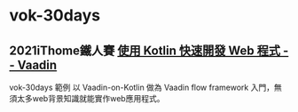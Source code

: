 # vok-30days 
## **2021iThome鐵人賽** [使用 Kotlin 快速開發 Web 程式 -- Vaadin](https://ithelp.ithome.com.tw/users/20138680/ironman/4716)
vok-30days 範例 以 Vaadin-on-Kotlin 做為 Vaadin flow framework 入門，無須太多web背景知識就能實作web應用程式。
